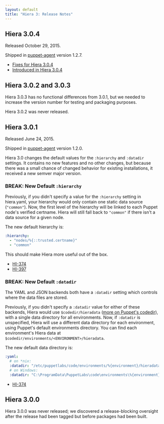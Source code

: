 ```yaml
---
layout: default
title: "Hiera 3: Release Notes"
---
```


[puppet-agent]: https://docs.puppetlabs.com/puppet/4.2/reference/about_agent.html

## Hiera 3.0.4

Released October 29, 2015.

Shipped in [puppet-agent] version 1.2.7.

* [Fixes for Hiera 3.0.4](https://tickets.puppetlabs.com/issues/?filter=15772)
* [Introduced in Hiera 3.0.4](https://tickets.puppetlabs.com/issues/?filter=15340)

## Hiera 3.0.2 and 3.0.3

Hiera 3.0.3 has no functional differences from 3.0.1, but we needed to increase the version number for testing and packaging purposes.

Hiera 3.0.2 was never released.

## Hiera 3.0.1

Released June 24, 2015.

Shipped in [puppet-agent][] version 1.2.0.

Hiera 3.0 changes the default values for the `:hierarchy` and `:datadir` settings. It contains no new features and no other changes, but because there was a small chance of changed behavior for existing installations, it received a new semver major version.

### BREAK: New Default `:hierarchy`

Previously, if you didn't specify a value for the `:hierarchy` setting in hiera.yaml, your hierarchy would only contain one static data source (`"common"`). Now, the first level of the hierarchy will be linked to each Puppet node's verified certname. Hiera will still fall back to `"common"` if there isn't a data source for a given node.

The new default hierarchy is:

~~~ yaml
:hierarchy:
  - "nodes/%{::trusted.certname}"
  - "common"
~~~

This should make Hiera more useful out of the box.

* [HI-374](https://tickets.puppetlabs.com/browse/HI-374)
* [HI-397](https://tickets.puppetlabs.com/browse/HI-397)

### BREAK: New Default `:datadir`

The YAML and JSON backends both have a `:datadir` setting which controls where the data files are stored.

Previously, if you didn't specify a `:datadir` value for either of these backends, Hiera would use `$codedir/hieradata` ([more on Puppet's codedir](/puppet/latest/reference/dirs_codedir.html)), with a single data directory for all environments. Now, if `:datadir` is unspecified, Hiera will use a different data directory for each environment, using Puppet's default environments directory. You can find each environment's Hiera data at `$codedir/environments/<ENVIRONMENT>/hieradata`.

The new default data directory is:

~~~ yaml
:yaml:
  # on *nix:
  :datadir: "/etc/puppetlabs/code/environments/%{environment}/hieradata"
  # on Windows:
  :datadir: "C:\ProgramData\PuppetLabs\code\environments\%{environment}\hieradata"
~~~

* [HI-374](https://tickets.puppetlabs.com/browse/HI-374)

## Hiera 3.0.0

Hiera 3.0.0 was never released; we discovered a release-blocking oversight after the release had been tagged but before packages had been built.
